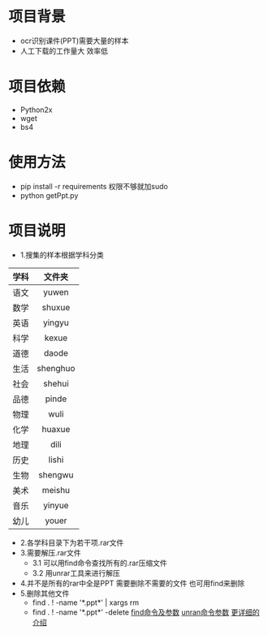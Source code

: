 # 项目背景

- ocr识别课件(PPT)需要大量的样本
- 人工下载的工作量大 效率低

# 项目依赖
- Python2x
- wget
- bs4

# 使用方法
- pip install -r requirements  权限不够就加sudo
- python getPpt.py

# 项目说明
- 1.搜集的样本根据学科分类


| 学科 | 文件夹 |
|:------|:------:|
| 语文 |  yuwen |
| 数学 |  shuxue |
| 英语 |  yingyu |
| 科学 |  kexue |
| 道德 |  daode |
| 生活 |  shenghuo |
| 社会 |  shehui |
| 品德 |  pinde |
| 物理 |  wuli |
| 化学 |  huaxue |
| 地理 |  dili |
| 历史 |  lishi |
| 生物 |  shengwu |
| 美术 |  meishu |
| 音乐 |  yinyue |
| 幼儿 |  youer |

- 2.各学科目录下为若干项.rar文件
- 3.需要解压.rar文件
	- 3.1 可以用find命令查找所有的.rar压缩文件
	- 3.2 用unrar工具来进行解压
- 4.并不是所有的rar中全是PPT 需要删除不需要的文件 也可用find来删除
- 5.删除其他文件
	-  find . ! -name '\*.ppt\*' | xargs rm
	- find . ! -name '\*.ppt\*' -delete
[find命令及参数](http://man.linuxde.net/find)
[unran命令参数](http://codingstandards.iteye.com/blog/792239)
[更详细的介绍](https://www.cnblogs.com/jiangzhaowei/p/5451173.html)














